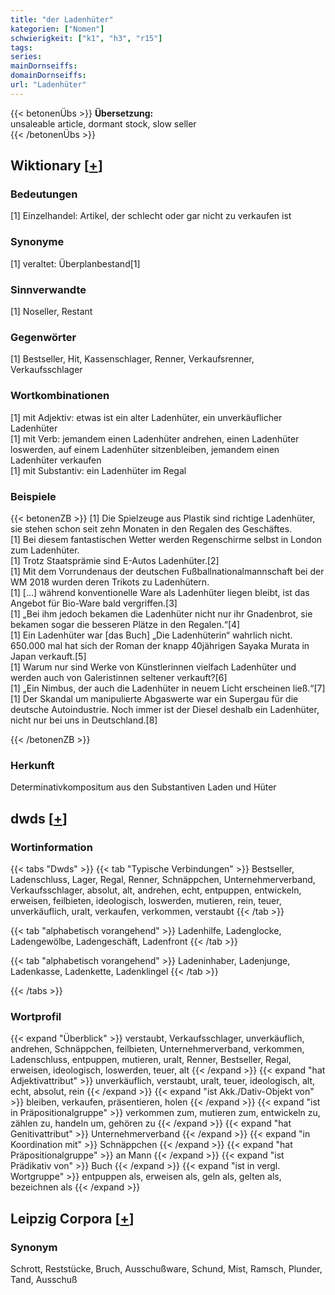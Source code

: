 ```yaml
---
title: "der Ladenhüter"
kategorien: ["Nomen"]
schwierigkeit: ["k1", "h3", "r15"]
tags:
series:
mainDornseiffs:
domainDornseiffs:
url: "Ladenhüter"
---
```


{{< betonenÜbs >}}
**Übersetzung:**  
unsaleable article, dormant stock, slow seller  
{{< /betonenÜbs >}}

## Wiktionary [[+](https://de.wiktionary.org/wiki/Ladenhüter)]

### Bedeutungen
[1] Einzelhandel: Artikel, der schlecht oder gar nicht zu verkaufen ist  

### Synonyme
[1] veraltet: Überplanbestand[1]  

### Sinnverwandte
[1] Noseller, Restant  

### Gegenwörter
[1] Bestseller, Hit, Kassenschlager, Renner, Verkaufsrenner, Verkaufsschlager  

### Wortkombinationen
[1] mit Adjektiv: etwas ist ein alter Ladenhüter, ein unverkäuflicher Ladenhüter  
[1] mit Verb: jemandem einen Ladenhüter andrehen, einen Ladenhüter loswerden, auf einem Ladenhüter sitzenbleiben, jemandem einen Ladenhüter verkaufen  
[1] mit Substantiv: ein Ladenhüter im Regal  

### Beispiele
{{< betonenZB >}}
[1] Die Spielzeuge aus Plastik sind richtige Ladenhüter, sie stehen schon seit zehn Monaten in den Regalen des Geschäftes.  
[1] Bei diesem fantastischen Wetter werden Regenschirme selbst in London zum Ladenhüter.  
[1] Trotz Staatsprämie sind E-Autos Ladenhüter.[2]  
[1] Mit dem Vorrundenaus der deutschen Fußballnationalmannschaft bei der WM 2018 wurden deren Trikots zu Ladenhütern.  
[1] […] während konventionelle Ware als Ladenhüter liegen bleibt, ist das Angebot für Bio-Ware bald vergriffen.[3]  
[1] „Bei ihm jedoch bekamen die Ladenhüter nicht nur ihr Gnadenbrot, sie bekamen sogar die besseren Plätze in den Regalen.“[4]  
[1] Ein Ladenhüter war [das Buch] „Die Ladenhüterin“ wahrlich nicht. 650.000 mal hat sich der Roman der knapp 40jährigen Sayaka Murata in Japan verkauft.[5]  
[1] Warum nur sind Werke von Künstlerinnen vielfach Ladenhüter und werden auch von Galeristinnen seltener verkauft?[6]  
[1] „Ein Nimbus, der auch die Ladenhüter in neuem Licht erscheinen ließ.“[7]  
[1] Der Skandal um manipulierte Abgaswerte war ein Supergau für die deutsche Autoindustrie. Noch immer ist der Diesel deshalb ein Ladenhüter, nicht nur bei uns in Deutschland.[8]  

{{< /betonenZB >}}
### Herkunft
Determinativkompositum aus den Substantiven Laden und Hüter  



## dwds [[+](https://www.dwds.de/wb/Ladenhüter)]

### Wortinformation
{{< tabs "Dwds" >}}
{{< tab "Typische Verbindungen" >}}
Bestseller, Ladenschluss, Lager, Regal, Renner, Schnäppchen, Unternehmerverband, Verkaufsschlager, absolut, alt, andrehen, echt, entpuppen, entwickeln, erweisen, feilbieten, ideologisch, loswerden, mutieren, rein, teuer, unverkäuflich, uralt, verkaufen, verkommen, verstaubt
{{< /tab >}}

{{< tab "alphabetisch vorangehend" >}}
Ladenhilfe, Ladenglocke, Ladengewölbe, Ladengeschäft, Ladenfront
{{< /tab >}}

{{< tab "alphabetisch vorangehend" >}}
Ladeninhaber, Ladenjunge, Ladenkasse, Ladenkette, Ladenklingel
{{< /tab >}}

{{< /tabs >}}

### Wortprofil
{{< expand "Überblick" >}} verstaubt, Verkaufsschlager, unverkäuflich, andrehen, Schnäppchen, feilbieten, Unternehmerverband, verkommen, Ladenschluss, entpuppen, mutieren, uralt, Renner, Bestseller, Regal, erweisen, ideologisch, loswerden, teuer, alt {{< /expand >}}
{{< expand "hat Adjektivattribut" >}} unverkäuflich, verstaubt, uralt, teuer, ideologisch, alt, echt, absolut, rein {{< /expand >}}
{{< expand "ist Akk./Dativ-Objekt von" >}} bleiben, verkaufen, präsentieren, holen {{< /expand >}}
{{< expand "ist in Präpositionalgruppe" >}} verkommen zum, mutieren zum, entwickeln zu, zählen zu, handeln um, gehören zu {{< /expand >}}
{{< expand "hat Genitivattribut" >}} Unternehmerverband {{< /expand >}}
{{< expand "in Koordination mit" >}} Schnäppchen {{< /expand >}}
{{< expand "hat Präpositionalgruppe" >}} an Mann {{< /expand >}}
{{< expand "ist Prädikativ von" >}} Buch {{< /expand >}}
{{< expand "ist in vergl. Wortgruppe" >}} entpuppen als, erweisen als, geln als, gelten als, bezeichnen als {{< /expand >}}

## Leipzig Corpora [[+](https://corpora.uni-leipzig.de/en/res?word=Ladenhüter&corpusId=deu_newscrawl-public_2018)]


### Synonym
Schrott, Reststücke, Bruch, Ausschußware, Schund, Mist, Ramsch, Plunder, Tand, Ausschuß

